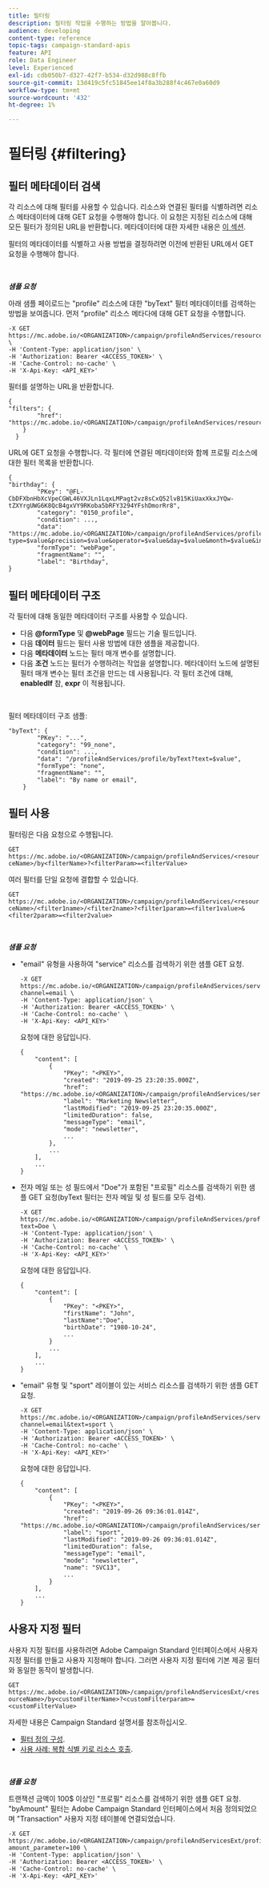 ```yaml
---
title: 필터링
description: 필터링 작업을 수행하는 방법을 알아봅니다.
audience: developing
content-type: reference
topic-tags: campaign-standard-apis
feature: API
role: Data Engineer
level: Experienced
exl-id: cdb050b7-d327-42f7-b534-d32d988c8ffb
source-git-commit: 13d419c5fc51845ee14f8a3b288f4c467e0a60d9
workflow-type: tm+mt
source-wordcount: '432'
ht-degree: 1%

---
```


# 필터링 {#filtering}

## 필터 메타데이터 검색

각 리소스에 대해 필터를 사용할 수 있습니다. 리소스와 연결된 필터를 식별하려면 리소스 메타데이터에 대해 GET 요청을 수행해야 합니다. 이 요청은 지정된 리소스에 대해 모든 필터가 정의된 URL을 반환합니다. 메타데이터에 대한 자세한 내용은 [이 섹션](../../api/using/metadata-mechanism.md).

필터의 메타데이터를 식별하고 사용 방법을 결정하려면 이전에 반환된 URL에서 GET 요청을 수행해야 합니다.

<br/>

***샘플 요청***

아래 샘플 페이로드는 &quot;profile&quot; 리소스에 대한 &quot;byText&quot; 필터 메타데이터를 검색하는 방법을 보여줍니다. 먼저 &quot;profile&quot; 리소스 메타다에 대해 GET 요청을 수행합니다.

```
-X GET https://mc.adobe.io/<ORGANIZATION>/campaign/profileAndServices/resourceType/profile \
-H 'Content-Type: application/json' \
-H 'Authorization: Bearer <ACCESS_TOKEN>' \
-H 'Cache-Control: no-cache' \
-H 'X-Api-Key: <API_KEY>'
```

필터를 설명하는 URL을 반환합니다.

```
{
"filters": {
        "href": "https://mc.adobe.io/<ORGANIZATION>/campaign/profileAndServices/resourceType/<PKEY>/filters/"
    }
  }
```

URL에 GET 요청을 수행합니다. 각 필터에 연결된 메타데이터와 함께 프로필 리소스에 대한 필터 목록을 반환합니다.

```
{
"birthday": {
        "PKey": "@FL-CbDFXbnHbXcVpeCGWL46VXJLn1LqxLMPagt2vz8sCxQ52lvB15KiUaxXkxJYQw-tZXYrgUWG6K8QcB4gxVY9RKoba5bRFY3294YFshDmorRr8",
        "category": "0150_profile",
        "condition": ...,
        "data": "https://mc.adobe.io/<ORGANIZATION>/campaign/profileAndServices/profile/birthday?type=$value&precision=$value&operator=$value&day=$value&month=$value&includeStart=$value&endDay=$value&endMonth=$value&includeEnd=$value&relativeValue=$value&nextUnitsValue=$value&previousUnitsValue=$value",
        "formType": "webPage",
        "fragmentName": "",
        "label": "Birthday",
}
```

## 필터 메타데이터 구조

각 필터에 대해 동일한 메타데이터 구조를 사용할 수 있습니다.

* 다음 **@formType** 및 **@webPage** 필드는 기술 필드입니다.
* 다음 **데이터** 필드는 필터 사용 방법에 대한 샘플을 제공합니다.
* 다음 **메타데이터** 노드는 필터 매개 변수를 설명합니다.
* 다음 **조건** 노드는 필터가 수행하려는 작업을 설명합니다. 메타데이터 노드에 설명된 필터 매개 변수는 필터 조건을 만드는 데 사용됩니다. 각 필터 조건에 대해, **enabledIf** 참, **expr** 이 적용됩니다.

<br/>

필터 메타데이터 구조 샘플:

```
"byText": {
        "PKey": "...",
        "category": "99_none",
        "condition": ...,
        "data": "/profileAndServices/profile/byText?text=$value",
        "formType": "none",
        "fragmentName": "",
        "label": "By name or email",
    }
```

## 필터 사용

필터링은 다음 요청으로 수행됩니다.

`GET https://mc.adobe.io/<ORGANIZATION>/campaign/profileAndServices/<resourceName>/by<filterName>?<filterParam>=<filterValue>`

여러 필터를 단일 요청에 결합할 수 있습니다.

`GET https://mc.adobe.io/<ORGANIZATION>/campaign/profileAndServices/<resourceName>/<filter1name>/<filter2name>?<filter1param>=<filter1value>&<filter2param>=<filter2value>`

<br/>

***샘플 요청***

* &quot;email&quot; 유형을 사용하여 &quot;service&quot; 리소스를 검색하기 위한 샘플 GET 요청.

   ```
   -X GET https://mc.adobe.io/<ORGANIZATION>/campaign/profileAndServices/service/byChannel?channel=email \
   -H 'Content-Type: application/json' \
   -H 'Authorization: Bearer <ACCESS_TOKEN>' \
   -H 'Cache-Control: no-cache' \
   -H 'X-Api-Key: <API_KEY>'
   ```

   요청에 대한 응답입니다.

   ```
   {
       "content": [
           {
               "PKey": "<PKEY>",
               "created": "2019-09-25 23:20:35.000Z",
               "href": "https://mc.adobe.io/<ORGANIZATION>/campaign/profileAndServices/service/@I_FIiDush4OQPc0mbOVR9USoh36Tt5CsD35lATvQjdWlXrYc0lFkvle2XIwZUbD8GqTVvSp8AfWFUvjkGMe1fPe5nok",
               "label": "Marketing Newsletter",
               "lastModified": "2019-09-25 23:20:35.000Z",
               "limitedDuration": false,
               "messageType": "email",
               "mode": "newsletter",
               ...
           },
           ...
       ],
       ...
   }
   ```

* 전자 메일 또는 성 필드에서 &quot;Doe&quot;가 포함된 &quot;프로필&quot; 리소스를 검색하기 위한 샘플 GET 요청(byText 필터는 전자 메일 및 성 필드를 모두 검색).

   ```
   -X GET https://mc.adobe.io/<ORGANIZATION>/campaign/profileAndServices/profile/byText?text=Doe \
   -H 'Content-Type: application/json' \
   -H 'Authorization: Bearer <ACCESS_TOKEN>' \
   -H 'Cache-Control: no-cache' \
   -H 'X-Api-Key: <API_KEY>'
   ```

   요청에 대한 응답입니다.

   ```
   {
       "content": [
           {
               "PKey": "<PKEY>",
               "firstName": "John",
               "lastName":"Doe",
               "birthDate": "1980-10-24",
               ...
           }
           ...
       ],
       ...
   }
   ```

* &quot;email&quot; 유형 및 &quot;sport&quot; 레이블이 있는 서비스 리소스를 검색하기 위한 샘플 GET 요청.

   ```
   -X GET https://mc.adobe.io/<ORGANIZATION>/campaign/profileAndServices/service/byChannel/byText?channel=email&text=sport \
   -H 'Content-Type: application/json' \
   -H 'Authorization: Bearer <ACCESS_TOKEN>' \
   -H 'Cache-Control: no-cache' \
   -H 'X-Api-Key: <API_KEY>'
   ```

   요청에 대한 응답입니다.

   ```
   {
       "content": [
           {
               "PKey": "<PKEY>",
               "created": "2019-09-26 09:36:01.014Z",
               "href": "https://mc.adobe.io/<ORGANIZATION>/campaign/profileAndServices/service/<PKEY>",
               "label": "sport",
               "lastModified": "2019-09-26 09:36:01.014Z",
               "limitedDuration": false,
               "messageType": "email",
               "mode": "newsletter",
               "name": "SVC13",
               ...
           }
       ],
       ...
   }
   ```

## 사용자 지정 필터

사용자 지정 필터를 사용하려면 Adobe Campaign Standard 인터페이스에서 사용자 지정 필터를 만들고 사용자 지정해야 합니다. 그러면 사용자 지정 필터에 기본 제공 필터와 동일한 동작이 발생합니다.

`GET https://mc.adobe.io/<ORGANIZATION>/campaign/profileAndServicesExt/<resourceName>/by<customFilterName>?<customFilterparam>=<customFilterValue>`

자세한 내용은 Campaign Standard 설명서를 참조하십시오.

* [필터 정의 구성](https://helpx.adobe.com/campaign/standard/developing/using/configuring-filter-definition.html).
* [사용 사례: 복합 식별 키로 리소스 호출](https://experienceleague.adobe.com/docs/campaign-standard/using/developing/adding-or-extending-a-resource/uc-calling-resource-id-key.html).

<br/>

***샘플 요청***

트랜잭션 금액이 100$ 이상인 &quot;프로필&quot; 리소스를 검색하기 위한 샘플 GET 요청. &quot;byAmount&quot; 필터는 Adobe Campaign Standard 인터페이스에서 처음 정의되었으며 &quot;Transaction&quot; 사용자 지정 테이블에 연결되었습니다.

```
-X GET https://mc.adobe.io/<ORGANIZATION>/campaign/profileAndServicesExt/profile/byAmount?amount_parameter=100 \
-H 'Content-Type: application/json' \
-H 'Authorization: Bearer <ACCESS_TOKEN>' \
-H 'Cache-Control: no-cache' \
-H 'X-Api-Key: <API_KEY>'
```

<!--
Response to the request.

```

{
    "content": [
        {
            "PKey": "<PKEY>",
            "builtIn": false,
            "created": "2019-09-26 09:36:01.014Z",
            "desc": "",
            "end": "",
            "href": "https://mc.adobe.io/<ORGANIZATION>/campaign/profileAndServices/profile/<PKEY>",
            ...
        }
    ],
}

```

-->

<!-- exemple à vérifier de bout en bout-->

<!--+category = query editor
privacy ?
displayFOrmat ?
pour faire un POST sur une enum, il faut lui passer le @name décrit dans le noeud values, chaque @name a une correspondance en format = au format définit par le resType
-->





<!--
 if link ou collection.* resName +
* resTarget tout ca, ca va ensemble : le système de lien, resTarget va donner la ressource targetée par le lien. type
resType = type technique (long..) resType = link alors unbound='false' ou 'true'
If type = enumeration alors champ "values" rajouté et les valeurs sont dans values
pour faire un POST sur une enum, il faut lui passer le @name décrit dans le noeud values, chaque @name a une correspondance en format = au format définit par le resType
ail faut que la valeur poster soit conforme ,elle doit valider la dataPolicy . La dataPolicy peut soit controler la valeur (email invalide), soit transformé (cas du smartCase par exemple)
type dans les metadata = type de haut-niveau (nombre, text)
-->
